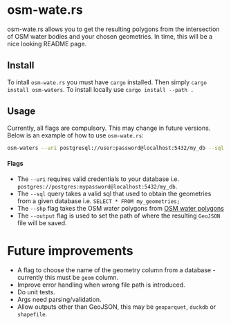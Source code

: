 # osm-wate.rs
osm-wate.rs allows you to get the resulting polygons from the intersection of OSM water bodies and your chosen geometries.
In time, this will be a nice looking README page.

## Install
To intall `osm-wate.rs` you must have `cargo` installed. Then simply `cargo install osm-waters`. To install locally use `cargo install --path .`

## Usage
Currently, all flags are compulsory. This may change in future versions. Below is an example of how to use `osm-wate.rs`:

```bash
osm-waters --uri postgresql://user:password@localhost:5432/my_db --sql query.sql --shp og-water-polys.shp --output intersected-water-polys.geojson
```

#### Flags
* The `--uri` requires valid credentials to your database i.e. `postgres://postgres:mypassword@localhost:5432/my_db`.
* The `--sql` query takes a valid sql that used to obtain the geometries from a given database i.e. `SELECT * FROM my_geometries;`
* The `--shp` flag takes the OSM water polygons from [OSM water polygons](https://osmdata.openstreetmap.de/data/water-polygons.html)
* The `--output` flag is used to set the path of where the resulting `GeoJSON` file will be saved.


# Future improvements
* A flag to choose the name of the geometry column from a database - currently this must be `geom` column.
* Improve error handling when wrong file path is introduced.
* Do unit tests.
* Args need parsing/validation.
* Allow outputs other than GeoJSON, this may be `geoparquet`, `duckdb` or `shapefile`.

